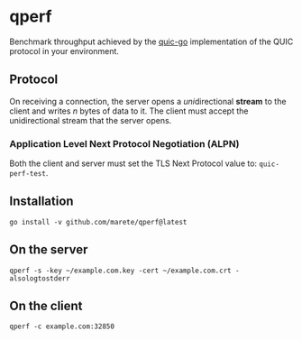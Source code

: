 # qperf

Benchmark throughput achieved by the
[quic-go](https://github.com/lucas-clemente/quic-go) implementation of
the QUIC protocol in your environment.

## Protocol

On receiving a connection, the server opens a *uni*directional **stream** to the client and writes *n* bytes of data to it. The client must accept the unidirectional stream that the server opens.

### Application Level Next Protocol Negotiation (ALPN)

Both the client and server must set the TLS Next Protocol value to: `quic-perf-test`.

## Installation

`go install -v github.com/marete/qperf@latest`

## On the server

`qperf -s -key ~/example.com.key -cert ~/example.com.crt -alsologtostderr`

## On the client

`qperf -c example.com:32850`
